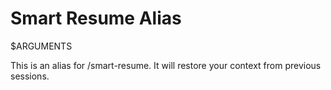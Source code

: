 # Smart Resume Alias

$ARGUMENTS

This is an alias for /smart-resume. It will restore your context from previous sessions.
